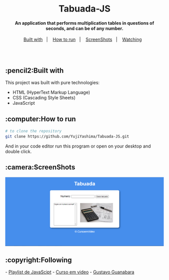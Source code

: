<h1 align="center" >Tabuada-JS</h1>

<h4 align="center">
  An application that performs multiplication tables in questions of seconds, and can be of any number.
</h4>

<p align="center">
  <a href="#Built with">Built with</a>&nbsp;&nbsp;&nbsp;|&nbsp;&nbsp;&nbsp;
  <a href="#how-to-run">How to run</a>&nbsp;&nbsp;&nbsp;|&nbsp;&nbsp;&nbsp;
  <a href="#Screen">ScreenShots</a>&nbsp;&nbsp;&nbsp;|&nbsp;&nbsp;&nbsp;
  <a href="#TV">Watching</a>&nbsp;&nbsp;&nbsp;
</p>
<br><br>

<h2 id="Built with">:pencil2:Built with</h2>

This project was built with pure technologies:

- HTML (HyperText Markup Language)
- CSS (Cascading Style Sheets)
- JavaScript

<h2 id="how-to-run">:computer:How to run</h2>

```bash
# to clone the repository
git clone https://github.com/YujiYashima/Tabuada-JS.git
```
And in your code editor run this program or open on your desktop and double click.

<h2 id="Screen">:camera:ScreenShots</h2>

<img src="Tabuada 1.PNG">

<h2 id="TV">:copyright:Following</h2>
- <a href="https://www.youtube.com/playlist?list=PLHz_AreHm4dlsK3Nr9GVvXCbpQyHQl1o1">Playlist de JavaScipt</a>
- <a href="https://github.com/cursoemvideo">Curso em video</a>
- <a href="https://github.com/gustavoguanabara">Gustavo Guanabara</a> 
